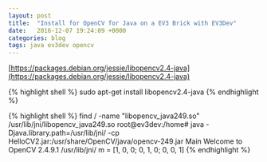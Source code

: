 ```yaml
---
layout: post
title:  "Install for OpenCV for Java on a EV3 Brick with EV3Dev"
date:   2016-12-07 19:24:09 +0000
categories: blog
tags: java ev3dev opencv
---
```


[https://packages.debian.org/jessie/libopencv2.4-java](https://packages.debian.org/jessie/libopencv2.4-java)

{% highlight shell %}
sudo apt-get install libopencv2.4-java
{% endhighlight %}

{% highlight shell %}
find / -name "libopencv_java249.so"
/usr/lib/jni/libopencv_java249.so
root@ev3dev:/home# java -Djava.library.path=/usr/lib/jni/ -cp HelloCV2.jar:/usr/share/OpenCV/java/opencv-249.jar Main
Welcome to OpenCV 2.4.9.1
/usr/lib/jni/
m = [1, 0, 0;
  0, 1, 0;
  0, 0, 1]
{% endhighlight %}